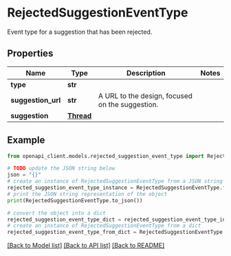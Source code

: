 # RejectedSuggestionEventType

Event type for a suggestion that has been rejected.

## Properties

Name | Type | Description | Notes
------------ | ------------- | ------------- | -------------
**type** | **str** |  | 
**suggestion_url** | **str** | A URL to the design, focused on the suggestion. | 
**suggestion** | [**Thread**](Thread.md) |  | 

## Example

```python
from openapi_client.models.rejected_suggestion_event_type import RejectedSuggestionEventType

# TODO update the JSON string below
json = "{}"
# create an instance of RejectedSuggestionEventType from a JSON string
rejected_suggestion_event_type_instance = RejectedSuggestionEventType.from_json(json)
# print the JSON string representation of the object
print(RejectedSuggestionEventType.to_json())

# convert the object into a dict
rejected_suggestion_event_type_dict = rejected_suggestion_event_type_instance.to_dict()
# create an instance of RejectedSuggestionEventType from a dict
rejected_suggestion_event_type_from_dict = RejectedSuggestionEventType.from_dict(rejected_suggestion_event_type_dict)
```
[[Back to Model list]](../README.md#documentation-for-models) [[Back to API list]](../README.md#documentation-for-api-endpoints) [[Back to README]](../README.md)


